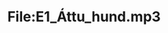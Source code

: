 ---
title: File:E1_Áttu_hund.mp3
recording of: Áttu hund?
reading speed: slow
speaker: E
license: CC0
---
